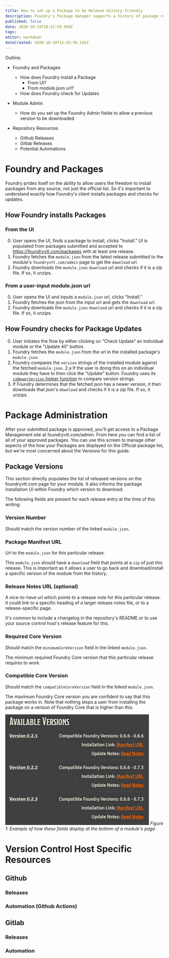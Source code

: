 ```yaml
---
title: How to set up a Package to be Release History friendly
description: Foundry's Package manager supports a history of package releases, this guide intends to lay out some ways to accommodate that.
published: false
date: 2020-10-19T18:21:59.694Z
tags: 
editor: markdown
dateCreated: 2020-10-19T15:45:56.156Z
---
```


Outline:
- Foundry and Packages
  - How does Foundry install a Package
  	- From UI?
    - From module.json url?
  - How does Foundry check for Updates

- Module Admin
	- How do you set up the Foundry Admin fields to allow a previous version to be downloaded

- Repository Resources
	- Github Releases
	- Gitlab Releases
	- Potential Automations

# Foundry and Packages

Foundry prides itself on the ability to allow users the freedom to install packages from any source, not just the official list. So it's important to understand exactly how Foundry's client installs packages and checks for updates.

## How Foundry installs Packages

### From the UI

0. User opens the UI, finds a package to install, clicks "Install."
	UI is populated from packages submitted and accepted to https://foundryvtt.com/packages with at least one release.
3. Foundry fetches the `module.json` from the latest release submitted to the module's `foundryvtt.com/admin` page to get the `download` url.
4. Foundry downloads the `module.json` `download` url and checks if it is a zip file. If so, it unzips.

### From a user-input module.json url

0. User opens the UI and inputs a `module.json` url, clicks "Install."
2. Foundry fetches the json from the input url and gets the `download` url.
3. Foundry downloads the `module.json` `download` url and checks if it is a zip file. If so, it unzips.

## How Foundry checks for Package Updates

0. User initiates the flow by either clicking on "Check Update" an individual module or the "Update All" button.
1. Foundry fetches the `module.json` from the url in the installed package's `module.json`.
2. Foundry compares the `version` strings of the installed module against the fetched `module.json`.
  2.a If the user is doing this on an individual module they have to then click the "Update" button.
	Foundry uses its [`isNewerVersion` helper function](https://foundryvtt.com/api/global.html#isNewerVersion) to compare version strings.
3. If Foundry determines that the fetched json has a newer version, it then downloads that json's `download` and checks if it is a zip file. If so, it unzips.

# Package Administration

After your submitted package is approved, you'll get access to a Package Management site at foundryvtt.com/admin. From here you can find a list of all of your approved packages. You can use this screen to manage other aspects of the how your Packages are displayed on the Official package list, but we're most concerned about the Versions for this guide.

## Package Versions
This section directly populates the list of released versions on the foundryvtt.com page for your module. It also informs the package installation UI within Foundry which version to download.

The following fields are present for each release entry at the time of this writing:

### Version Number
Should match the version number of the linked `module.json`.

### Package Manifest URL
Url to the `module.json` for this particular release.

This `module.json` should have a `download` field that points at a `zip` of just this release. This is important as it allows a user to go back and download/install a specific version of the module from the history.

### Release Notes URL (optional)
A nice-to-have url which points to a release note for this particular release. It could link to a specific heading of a larger release notes file, or to a release-specific page.

It's common to include a changelog in the repository's README or to use your source control host's release feature for this.

### Required Core Version

Should match the `minimumCoreVersion` field in the linked `module.json`.

The minimum required Foundry Core version that this particular release requires to work.

### Compatible Core Version

Should match the `compatibleCoreVersion` field  in the linked `module.json`.

The maximum Foundry Core version you are confident to say that this package works in. Note that nothing stops a user from installing the package on a version of Foundry Core that is higher than this.

![example-package-versions-display.png](/development/guides/releases-and-history/example-package-versions-display.png)
*Figure 1: Example of how these fields display at the bottom of a module's page.*

# Version Control Host Specific Resources

## Github

### Releases

### Automation (Github Actions)

## Gitlab

### Releases

### Automation